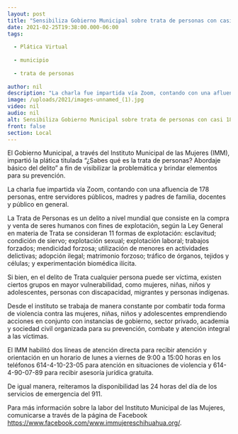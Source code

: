 ```yaml
---
layout: post
title: "Sensibiliza Gobierno Municipal sobre trata de personas con casi 180 asistentes en plática virtual"
date: 2021-02-25T19:38:00.000-06:00
tags:
  
  - Plática Virtual
  
  - municipio
  
  - trata de personas
  
author: nil
description: "La charla fue impartida vía Zoom, contando con una afluencia de 178 personas, entre servidores públicos, madres y padres de familia, docentes y público en general."
image: /uploads/2021/images-unnamed_(1).jpg
video: nil
audio: nil
alt: Sensibiliza Gobierno Municipal sobre trata de personas con casi 180 asistentes en plática virtual
front: false
section: Local
---
```


El Gobierno Municipal, a través del Instituto Municipal de las Mujeres (IMM), impartió la plática titulada “¿Sabes qué es la trata de personas? Abordaje básico del delito” a fin de visibilizar la problemática y brindar elementos para su prevención.

La charla fue impartida vía Zoom, contando con una afluencia de 178 personas, entre servidores públicos, madres y padres de familia, docentes y público en general.

La Trata de Personas es un delito a nivel mundial que consiste en la compra y venta de seres humanos con fines de explotación, según la Ley General en materia de Trata se consideran 11 formas de explotación: esclavitud; condición de siervo; explotación sexual; explotación laboral; trabajos forzados; mendicidad forzosa; utilización de menores en actividades delictivas; adopción ilegal; matrimonio forzoso; tráfico de órganos, tejidos y células; y experimentación biomédica ilícita.

Si bien, en el delito de Trata cualquier persona puede ser víctima, existen ciertos grupos en mayor vulnerabilidad, como mujeres, niñas, niños y adolescentes, personas con discapacidad, migrantes y personas indígenas.

Desde el instituto se trabaja de manera constante por combatir toda forma de violencia contra las mujeres, niñas, niños y adolescentes emprendiendo acciones en conjunto con instancias de gobierno, sector privado, academia y sociedad civil organizada para su prevención, combate y atención integral a las víctimas.

El IMM habilitó dos líneas de atención directa para recibir atención y orientación en un horario de lunes a viernes de 9:00 a 15:00 horas en los teléfonos 614-4-10-23-05 para atención en situaciones de violencia y 614-4-90-07-89 para recibir asesoría jurídica gratuita.

De igual manera, reiteramos la disponibilidad las 24 horas del día de los servicios de emergencia del 911.

Para más información sobre la labor del Instituto Municipal de las Mujeres, comunicarse a través de la página de Facebook https://www.facebook.com/www.immujereschihuahua.org/.